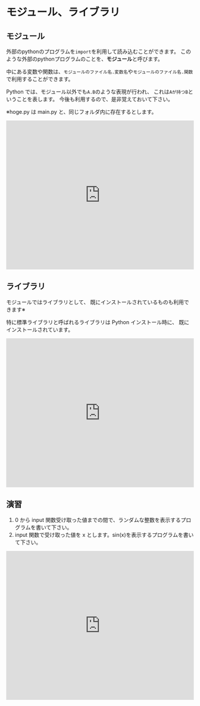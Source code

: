 # モジュール、ライブラリ

## モジュール

外部のpythonのプログラムを`import`を利用して読み込むことができます。
このような外部のpythonプログラムのことを、**モジュール**と呼びます。

中にある変数や関数は、`モジュールのファイル名.変数名`や`モジュールのファイル名.関数`で利用することができます。

Python では、モジュール以外でも`A.B`のような表現が行われ、
これは`Aが持つB`ということを表します。
今後も利用するので、是非覚えておいて下さい。

※hoge.py は main.py と、同じフォルダ内に存在するとします。

<iframe height="400px" width="100%" src="https://repl.it/@akakou/9-1?lite=true" scrolling="no" frameborder="no" allowtransparency="true" allowfullscreen="true" sandbox="allow-forms allow-pointer-lock allow-popups allow-same-origin allow-scripts allow-modals"></iframe>

## ライブラリ

モジュールではライブラリとして、
既にインストールされているものも利用できます※

特に標準ライブラリと呼ばれるライブラリは Python インストール時に、
既にインストールされています。

<iframe height="400px" width="100%" src="https://repl.it/@akakou/9-2?lite=true" scrolling="no" frameborder="no" allowtransparency="true" allowfullscreen="true" sandbox="allow-forms allow-pointer-lock allow-popups allow-same-origin allow-scripts allow-modals"></iframe>

## 演習

1. 0 から input 関数受け取った値までの間で、ランダムな整数を表示するプログラムを書いて下さい。
2. input 関数で受け取った値を x とします。sin(x)を表示するプログラムを書いて下さい。

<iframe height="400px" width="100%" src="https://repl.it/@akakou/9-3?lite=true" scrolling="no" frameborder="no" allowtransparency="true" allowfullscreen="true" sandbox="allow-forms allow-pointer-lock allow-popups allow-same-origin allow-scripts allow-modals"></iframe>